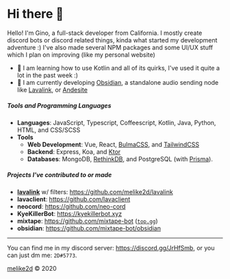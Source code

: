 # Hi there 👋

Hello! I'm Gino, a full-stack developer from California. I mostly create discord bots or discord related things, kinda what started my development adventure :) I've also made several NPM packages and some UI/UX stuff which I plan on improving (like my personal website)

<!-- * **🔭** I am currently working on **Mandroc**, the guild bound bot for [@MenuDocs](https://github.com/menudocs). -->
* **🌱** I am learning how to use Kotlin and all of its quirks, I've used it quite a lot in the past week :)
* **🔭** I am currently developing [Obsidian](https://github.com/mixtape-bot/obsidian), a standalone audio sending node like [Lavalink](https://github.com/frederikam/lavalink), or [Andesite](https://github.com/natanbc/andesite)

##### Tools and Programming Languages

- **Languages**: JavaScript, Typescript, Coffeescript, Kotlin, Java, Python, HTML, and CSS/SCSS
- **Tools**
  - **Web Development**: Vue, React, [BulmaCSS](https://bulma.io), and [TailwindCSS](https://tailwindcss.com)
  - **Backend**: Express, Koa, and [Ktor](https://ktor.io)
  - **Databases**: MongoDB, [RethinkDB](https://rethinkdb.com), and PostgreSQL (with [Prisma](https://prisma.io)).

##### Projects I've contributed to or made

- **[lavalink](https://github.com/frederikam/lavalink)** w/ filters: <https://github.com/melike2d/lavalink>
- **lavaclient**: <https://github.com/lavaclient>
- **neocord**: <https://github.com/neo-cord>
- **KyeKillerBot**: <https://kyekillerbot.xyz>
- **mixtape**: <https://github.com/mixtape-bot> ([`top.gg`](https://top.gg/bot/561151296170622976))
- **obsidian**: <https://github.com/mixtape-bot/obsidian>

---

You can find me in my discord server: <https://discord.gg/JrHfSmb>, or you can just dm me: `2D#5773`.

[melike2d](https://melike2d.me) &copy; 2020

<!--
**MeLike2D/MeLike2D** is a ✨ _special_ ✨ repository because its `README.md` (this file) appears on your GitHub profile.

Here are some ideas to get you started:

- 🔭 I’m currently working on ...
- 🌱 I’m currently learning ...
- 👯 I’m looking to collaborate on ...
- 🤔 I’m looking for help with ...
- 💬 Ask me about ...
- 📫 How to reach me: ...
- 😄 Pronouns: ...
- ⚡ Fun fact: ...
-->
